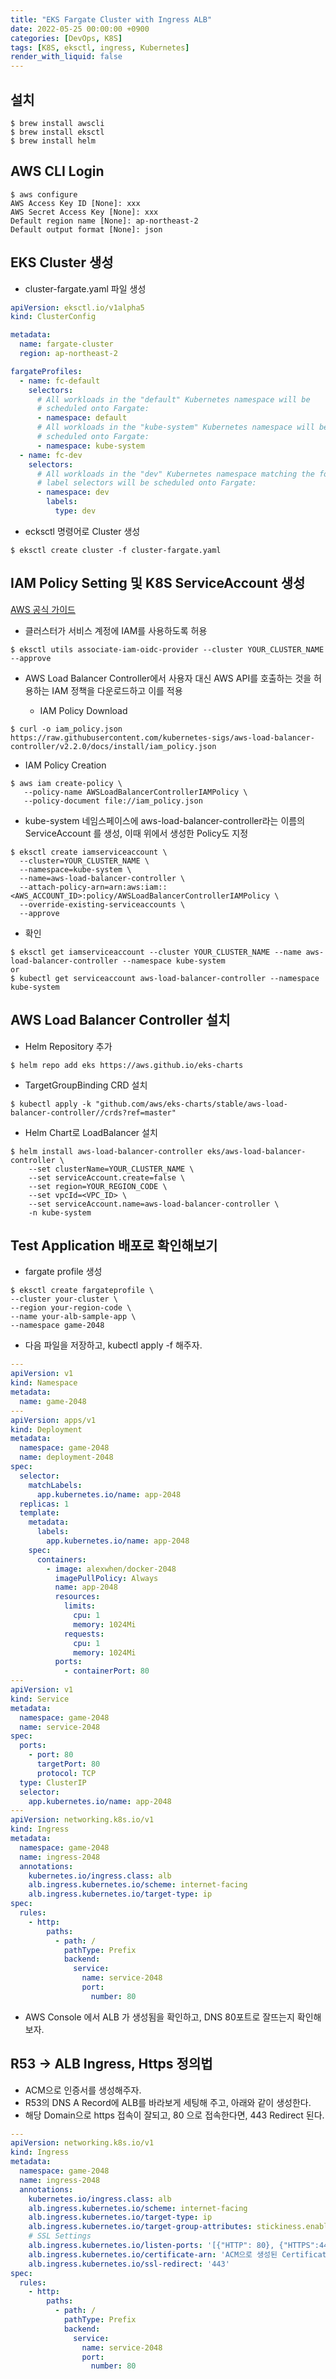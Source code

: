 ```yaml
---
title: "EKS Fargate Cluster with Ingress ALB"
date: 2022-05-25 00:00:00 +0900
categories: [DevOps, K8S]
tags: [K8S, eksctl, ingress, Kubernetes]
render_with_liquid: false
---
```


## 설치

```console
$ brew install awscli
$ brew install eksctl
$ brew install helm
```

## AWS CLI Login

```console
$ aws configure
AWS Access Key ID [None]: xxx
AWS Secret Access Key [None]: xxx
Default region name [None]: ap-northeast-2
Default output format [None]: json
```

## EKS Cluster 생성

- cluster-fargate.yaml 파일 생성

```yaml
apiVersion: eksctl.io/v1alpha5
kind: ClusterConfig

metadata:
  name: fargate-cluster
  region: ap-northeast-2

fargateProfiles:
  - name: fc-default
    selectors:
      # All workloads in the "default" Kubernetes namespace will be
      # scheduled onto Fargate:
      - namespace: default
      # All workloads in the "kube-system" Kubernetes namespace will be
      # scheduled onto Fargate:
      - namespace: kube-system
  - name: fc-dev
    selectors:
      # All workloads in the "dev" Kubernetes namespace matching the following
      # label selectors will be scheduled onto Fargate:
      - namespace: dev
        labels:
          type: dev
```

- ecksctl 명령어로 Cluster 생성

```console
$ eksctl create cluster -f cluster-fargate.yaml
```

## IAM Policy Setting 및 K8S ServiceAccount 생성

[AWS 공식 가이드](https://aws.amazon.com/ko/premiumsupport/knowledge-center/eks-alb-ingress-controller-fargate/)

- 클러스터가 서비스 계정에 IAM를 사용하도록 허용

```console
$ eksctl utils associate-iam-oidc-provider --cluster YOUR_CLUSTER_NAME --approve
```

- AWS Load Balancer Controller에서 사용자 대신 AWS API를 호출하는 것을 허용하는 IAM 정책을 다운로드하고 이를 적용

  - IAM Policy Download
```console
$ curl -o iam_policy.json https://raw.githubusercontent.com/kubernetes-sigs/aws-load-balancer-controller/v2.2.0/docs/install/iam_policy.json
```

  - IAM Policy Creation
```console
$ aws iam create-policy \
   --policy-name AWSLoadBalancerControllerIAMPolicy \
   --policy-document file://iam_policy.json
```

  - kube-system 네임스페이스에 aws-load-balancer-controller라는 이름의 ServiceAccount 를 생성, 이때 위에서 생성한 Policy도 지정
```console
$ eksctl create iamserviceaccount \
  --cluster=YOUR_CLUSTER_NAME \
  --namespace=kube-system \
  --name=aws-load-balancer-controller \
  --attach-policy-arn=arn:aws:iam::<AWS_ACCOUNT_ID>:policy/AWSLoadBalancerControllerIAMPolicy \
  --override-existing-serviceaccounts \
  --approve
```

  - 확인
```console
$ eksctl get iamserviceaccount --cluster YOUR_CLUSTER_NAME --name aws-load-balancer-controller --namespace kube-system
or
$ kubectl get serviceaccount aws-load-balancer-controller --namespace kube-system
```

## AWS Load Balancer Controller 설치

- Helm Repository 추가

```console
$ helm repo add eks https://aws.github.io/eks-charts
```

- TargetGroupBinding CRD 설치

```console
$ kubectl apply -k "github.com/aws/eks-charts/stable/aws-load-balancer-controller//crds?ref=master"
```

- Helm Chart로 LoadBalancer 설치

```console
$ helm install aws-load-balancer-controller eks/aws-load-balancer-controller \
    --set clusterName=YOUR_CLUSTER_NAME \
    --set serviceAccount.create=false \
    --set region=YOUR_REGION_CODE \
    --set vpcId=<VPC_ID> \
    --set serviceAccount.name=aws-load-balancer-controller \
    -n kube-system
```

## Test Application 배포로 확인해보기

- fargate profile 생성

```console
$ eksctl create fargateprofile \
--cluster your-cluster \
--region your-region-code \
--name your-alb-sample-app \
--namespace game-2048
```

- 다음 파일을 저장하고, kubectl apply -f 해주자.

```yaml
---
apiVersion: v1
kind: Namespace
metadata:
  name: game-2048
---
apiVersion: apps/v1
kind: Deployment
metadata:
  namespace: game-2048
  name: deployment-2048
spec:
  selector:
    matchLabels:
      app.kubernetes.io/name: app-2048
  replicas: 1
  template:
    metadata:
      labels:
        app.kubernetes.io/name: app-2048
    spec:
      containers:
        - image: alexwhen/docker-2048
          imagePullPolicy: Always
          name: app-2048
          resources:
            limits:
              cpu: 1
              memory: 1024Mi
            requests:
              cpu: 1
              memory: 1024Mi
          ports:
            - containerPort: 80
---
apiVersion: v1
kind: Service
metadata:
  namespace: game-2048
  name: service-2048
spec:
  ports:
    - port: 80
      targetPort: 80
      protocol: TCP
  type: ClusterIP
  selector:
    app.kubernetes.io/name: app-2048
---
apiVersion: networking.k8s.io/v1
kind: Ingress
metadata:
  namespace: game-2048
  name: ingress-2048
  annotations:
    kubernetes.io/ingress.class: alb
    alb.ingress.kubernetes.io/scheme: internet-facing
    alb.ingress.kubernetes.io/target-type: ip
spec:
  rules:
    - http:
        paths:
          - path: /
            pathType: Prefix
            backend:
              service:
                name: service-2048
                port:
                  number: 80
```

- AWS Console 에서 ALB 가 생성됨을 확인하고, DNS 80포트로 잘뜨는지 확인해보자.

## R53 -> ALB Ingress, Https 정의법

- ACM으로 인증서를 생성해주자.
- R53의 DNS A Record에 ALB를 바라보게 세팅해 주고, 아래와 같이 생성한다.
- 해당 Domain으로 https 접속이 잘되고, 80 으로 접속한다면, 443 Redirect 된다.

```yaml
---
apiVersion: networking.k8s.io/v1
kind: Ingress
metadata:
  namespace: game-2048
  name: ingress-2048
  annotations:
    kubernetes.io/ingress.class: alb
    alb.ingress.kubernetes.io/scheme: internet-facing
    alb.ingress.kubernetes.io/target-type: ip
    alb.ingress.kubernetes.io/target-group-attributes: stickiness.enabled=true,stickiness.lb_cookie.duration_seconds=60
    # SSL Settings
    alb.ingress.kubernetes.io/listen-ports: '[{"HTTP": 80}, {"HTTPS":443}]'
    alb.ingress.kubernetes.io/certificate-arn: 'ACM으로 생성된 Certificate ARN'
    alb.ingress.kubernetes.io/ssl-redirect: '443'
spec:
  rules:
    - http:
        paths:
          - path: /
            pathType: Prefix
            backend:
              service:
                name: service-2048
                port:
                  number: 80
```






















